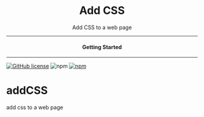 <div align="center">
  <h1>Add CSS</h1>
</div>

<div align="center">  
Add CSS to a web page
</div>

---

<div align="center">
<h4>Getting Started</h4>
</div>
  
---
  

[![GitHub license](https://img.shields.io/badge/license-MIT-blue.svg)](https://github.com/melvincarvalho/addCSS/blob/gh-pages/LICENSE)
![npm](https://img.shields.io/npm/v/addcss)
[![npm](https://img.shields.io/npm/dw/addcss.svg)](https://npmjs.com/package/addcss)

# addCSS
add css to a web page
